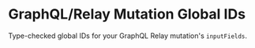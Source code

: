 # GraphQL/Relay Mutation Global IDs
Type-checked global IDs for your GraphQL Relay mutation's `inputFields`.
